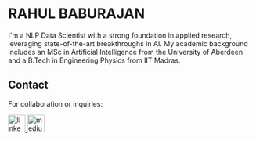 # RAHUL BABURAJAN
I'm a NLP Data Scientist with a strong foundation in applied research, leveraging state-of-the-art breakthroughs in AI. My academic background includes an MSc in Artificial Intelligence from the University of Aberdeen and a B.Tech in Engineering Physics from IIT Madras.

## Contact
For collaboration or inquiries: 

<div align="left">
  <a href="https://www.linkedin.com/in/rahul-edachali/" target="_blank">
    <img src="https://img.shields.io/static/v1?message=LinkedIn&logo=linkedin&label=&color=0077B5&logoColor=white&labelColor=&style=for-the-badge" height="35" alt="linkedin logo"  />
  </a>
  <a href="https://medium.com/@rahulb_10814" target="_blank">
    <img src="https://img.shields.io/static/v1?message=Medium&logo=medium&label=&color=12100E&logoColor=white&labelColor=&style=for-the-badge" height="35" alt="medium logo"  />
  </a>
</div>
